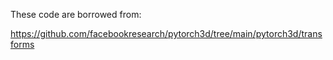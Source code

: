These code are borrowed from:

https://github.com/facebookresearch/pytorch3d/tree/main/pytorch3d/transforms